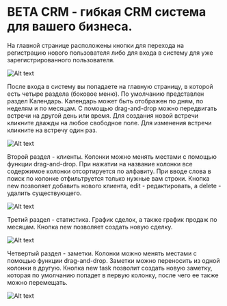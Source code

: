# BETA CRM - гибкая CRM система для вашего бизнеса.

На главной странице расположены кнопки для перехода на регистрацию нового пользователя либо для входа в систему для уже зарегистрированного пользователя.

![Alt text](public/images/homepage.png?raw=true "homepage")

После входа в систему вы попадаете на главную страницу, в которой есть четыре раздела (боковое меню).
По умолчанию представлен раздел Календарь. Календарь может быть отображен по дням, по неделям и по месяцам. С помощью drag-and-drop можно передвигать встречи на другой день или время. Для создания новой встречи кликните дважды на любое свободное поле. Для изменения встречи кликните на встречу один раз.

![Alt text](public/images/calendar.png?raw=true "calendar")

Второй раздел - клиенты. Колонки можно менять местами с помощью функции drag-and-drop. При нажатии на название колонки все содержимое колонки отсортируется по алфавиту. При вводе слова в поиск по колонке отфильтруется только нужные вам строки. Кнопка new позволяет добавить нового клиента, edit - редактировать, а delete - удалить существующего.

![Alt text](public/images/clients.png?raw=true "clients")

Третий раздел - статистика. График сделок, а также график продаж по месяцам.
Кнопка new позволяет создать новую сделку.

![Alt text](public/images/statistics.png?raw=true "statistics")

Четвертый раздел - заметки. Колонки можно менять местами с помощью функции drag-and-drop. Заметки можно переносить из одной колонки в другую.
Кнопка new task позволит создать новую заметку, которая по умолчанию попадет в первую колонку, после чего ее также можно перемещать.

![Alt text](public/images/notes.png?raw=true "notes")
